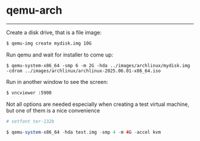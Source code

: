 # qemu-arch

---

Create a disk drive, that is a file image:

```bash
$ qemu-img create mydisk.img 10G
```
Run qemu and wait for installer to come up:
```
$ qemu-system-x86_64 -smp 6 -m 2G -hda ../images/archlinux/mydisk.img -cdrom ../images/archlinux/archlinux-2025.06.01-x86_64.iso

```
Run in another window to see the screen:



```bash
$ vncviewer :5900
```

Not all options are needed especially when creating a test virtual machine, but one of them is a nice convenience
```bash
# setfont ter-132b
```




```php
$ qemu-system-x86_64 -hda test.img -smp 4 -m 4G -accel kvm 
```



